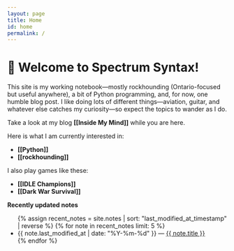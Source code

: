 ```yaml
---
layout: page
title: Home
id: home
permalink: /
---
```


# 🧿 Welcome to Spectrum Syntax!

This site is my working notebook—mostly rockhounding (Ontario-focused but useful anywhere), a bit of Python programming, and, for now, one humble blog post. I like doing lots of different things—aviation, guitar, and whatever else catches my curiosity—so expect the topics to wander as I do.

Take a look at my blog <strong>[[Inside My Mind]]</strong> while you are here.

Here is what I am currently interested in:
  <ul>
    <li><strong>[[Python]]</strong></li>
    <li><strong>[[rockhounding]]</strong></li>
  </ul>
I also play games like these:
  <ul>
    <li><strong>[[IDLE Champions]]</strong></li>
    <li><strong>[[Dark War Survival]]</strong></li>
  </ul>

<strong>Recently updated notes</strong>

<ul>
  {% assign recent_notes = site.notes | sort: "last_modified_at_timestamp" | reverse %}
  {% for note in recent_notes limit: 5 %}
    <li>
      {{ note.last_modified_at | date: "%Y-%m-%d" }} — <a class="internal-link" href="{{ note.url | relative_url }}">{{ note.title }}</a>
    </li>
  {% endfor %}
</ul>
